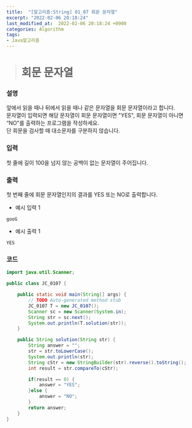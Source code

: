 ```yaml
---
title:  "[알고리즘:String] 01_07 회문 문자열"
excerpt: "2022-02-06 20:18:24"
last_modified_at:  2022-02-06 20:18:24 +0900
categories: Algorithm
tags:
- Java알고리즘
---
```


># 회문 문자열  

### 설명  

앞에서 읽을 때나 뒤에서 읽을 때나 같은 문자열을 회문 문자열이라고 합니다.  
문자열이 입력되면 해당 문자열이 회문 문자열이면 "YES", 회문 문자열이 아니면 “NO"를 출력하는 프로그램을 작성하세요.  
단 회문을 검사할 때 대소문자를 구분하지 않습니다.  


### 입력  

첫 줄에 길이 100을 넘지 않는 공백이 없는 문자열이 주어집니다.  


### 출력  

첫 번째 줄에 회문 문자열인지의 결과를 YES 또는 NO로 출력합니다.  


- 예시 입력 1   
```
gooG
```
- 예시 출력 1  
```
YES
```


### 코드  

```java
import java.util.Scanner;

public class JC_0107 {

	public static void main(String[] args) {
		// TODO Auto-generated method stub
		JC_0107 T = new JC_0107();
		Scanner sc = new Scanner(System.in);
		String str = sc.next();
		System.out.println(T.solution(str));
	}

	public String solution(String str) {
		String answer = "";
		str = str.toLowerCase();
		System.out.println(str);
		String cStr = new StringBuilder(str).reverse().toString();
		int result = str.compareTo(cStr);

		if(result == 0) {
			answer = "YES";
		}else {
			answer = "NO";
		}
		return answer;
	}
}

```
